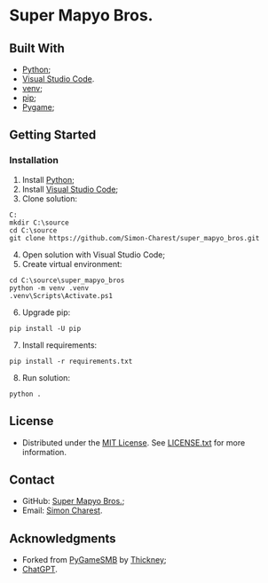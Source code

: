 # Super Mapyo Bros.

## Built With
- [Python](https://www.python.org);
- [Visual Studio Code](https://code.visualstudio.com).
- [venv](https://docs.python.org/library/venv);
- [pip](https://pip.pypa.io);
- [Pygame](https://www.pygame.org);

## Getting Started

### Installation
1. Install [Python](https://www.python.org/downloads/);
2. Install [Visual Studio Code](https://code.visualstudio.com/download);
3. Clone solution:
```
C:
mkdir C:\source
cd C:\source
git clone https://github.com/Simon-Charest/super_mapyo_bros.git
```
4. Open solution with Visual Studio Code;
5. Create virtual environment:
```
cd C:\source\super_mapyo_bros
python -m venv .venv
.venv\Scripts\Activate.ps1
```
6. Upgrade pip:
```
pip install -U pip
```
7. Install requirements:
```
pip install -r requirements.txt
```
8. Run solution:
```
python .
```

## License
- Distributed under the [MIT License](https://opensource.org/license/mit/). See [LICENSE.txt](./LICENSE.txt) for more information.

## Contact
- GitHub: [Super Mapyo Bros.](https://github.com/Simon-Charest/super_mapyo_bros);
- Email: [Simon Charest](mailto:simoncharest@gmail.com).

## Acknowledgments
- Forked from [PyGameSMB](https://github.com/Thickney/PyGameSMB) by [Thickney](https://github.com/Thickney);
- [ChatGPT](https://chat.openai.com/).
